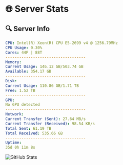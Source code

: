 # 🌐 Server Stats
## 🔍 Server Info
```yaml
CPU: Intel(R) Xeon(R) CPU E5-2699 v4 @ 1256.79MHz
CPU Usage: 0.30%
Cores: 44P | 88T
-----------------------------------
Memory:
Current Usage: 146.12 GB/503.74 GB
Available: 354.17 GB
-----------------------------------
Disk:
Current Usage: 110.86 GB/1.71 TB
Free: 1.52 TB
-----------------------------------
GPU:
No GPU detected
-----------------------------------
Network:
Current Transfer (Sent): 27.64 MB/s
Current Transfer (Received): 98.54 KB/s
Total Sent: 61.19 TB
Total Received: 535.66 GB
-----------------------------------
Uptime:
35d 0h 11m 8s
```
![GitHub Stats](https://img.shields.io/badge/Updated-2025-04-11_21:33:57-blue)